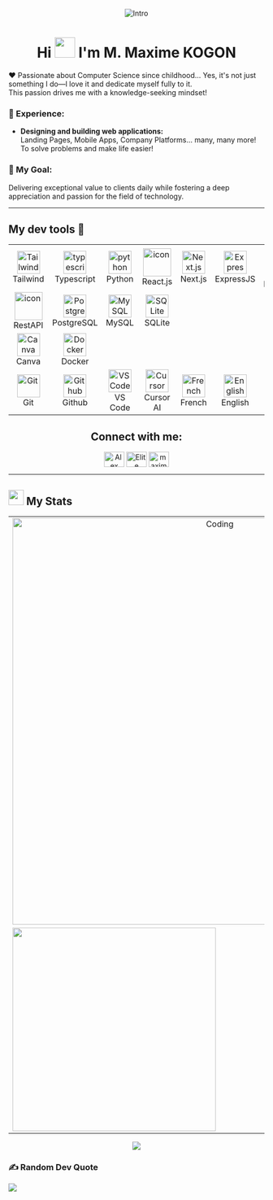 <img style="width:100%;height:3px;" src="./bar.gif" />

<p align="center">
  <img src="https://readme-typing-svg.herokuapp.com/?font=Righteous&size=45&center=true&vCenter=true&width=700&height=70&duration=4000&lines=Hi+There,+it's+me+Alex!;Your+friendly+neighborhood+developer.;😉" alt="Intro" /> 
</p>

<h1 align="center">Hi <img src="https://user-images.githubusercontent.com/44104676/173990923-48b66056-0bff-472a-b5bf-faab4146e950.gif" height="40"> I'm M. Maxime KOGON</h1>

❤️ Passionate about Computer Science since childhood... Yes, it's not just something I do—I love it and dedicate myself fully to it.  
This passion drives me with a knowledge-seeking mindset!

### 🚀 Experience:

- **Designing and building web applications:**  
   Landing Pages, Mobile Apps, Company Platforms... many, many more! To solve problems and make life easier!

### 🎯 My Goal:

Delivering exceptional value to clients daily while fostering a deep appreciation and passion for the field of technology.

---

## My dev tools 🫰

<table align="center" cellpadding="10"> 
    <!-- First Row: Languages and Frameworks -->
    <tr>
        <td align="center" width="90">
          <img src="https://skillicons.dev/icons?i=tailwind" width="45" height="45" alt="Tailwind" />
          <br>Tailwind
        </td>
	      <td align="center" width="90">
            <img src="https://skillicons.dev/icons?i=typescript" width="45" height="45" alt="typescript" />
            <br>Typescript
        </td>
          <td align="center" width="90">
            <img src="https://skillicons.dev/icons?i=python" width="45" height="45" alt="python" />
            <br>Python
          </td>
        <td align="center" width="90">
      	    <img src="https://techstack-generator.vercel.app/react-icon.svg" alt="icon" width="55" height="55" />
            <br>React.js
        </td>
        <td align="center" width="90">
          <img src="https://skillicons.dev/icons?i=nextjs" width="45" height="45" alt="Next.js" />
          <br>Next.js
        </td>
        <td align="center" width="90">
          <img src="https://skillicons.dev/icons?i=express" width="45" height="45" alt="ExpressJS" />
          <br>ExpressJS
        </td>
        <td align="center" width="90">
          <img src="https://skillicons.dev/icons?i=react" width="45" height="45" alt="React Native" />
          <br>React Native
        </td>
        <td align="center" width="90">
          <img src="https://skillicons.dev/icons?i=electron" width="45" height="45" alt="ElectronJS" />
          <br>ElectronJS
        </td>
        <td align="center" width="90">
          <img src="https://skillicons.dev/icons?i=flask" width="45" height="45" alt="Flask" />
          <br>Flask
        </td>
    </tr>
    <!-- Second Row: Backend and databases-->
    <tr>
        <td align="center" width="90">
          <img src="https://techstack-generator.vercel.app/restapi-icon.svg" alt="icon" width="55" height="55" />
          <br>RestAPI
        </td>
        <td align="center" width="90">
          <img src="https://skillicons.dev/icons?i=postgresql" width="45" height="45" alt="PostgreSQL" />
          <br>PostgreSQL
        </td>
        <td align="center" width="90">
          <img src="https://skillicons.dev/icons?i=mysql" width="45" height="45" alt="MySQL" />
          <br>MySQL
        </td>
        <td align="center" width="90">
          <img src="https://skillicons.dev/icons?i=sqlite" width="45" height="45" alt="SQLite" />
          <br>SQLite
        </td>
    </tr>
    <!-- Third Row: Design and Extra -->
    <tr>
      <td align="center" width="90">
        <img src="https://upload.wikimedia.org/wikipedia/commons/0/08/Canva_icon_2021.svg" width="45" height="45" alt="Canva" />
        <br>Canva
      </td>
      <td align="center" width="90">
        <img src="https://skillicons.dev/icons?i=docker" width="45" height="45" alt="Docker" />
        <br>Docker
      </td>
    </tr>
    <!-- Fourth Row: Tools and Languages -->
    <tr>
      <td align="center" width="90">
           <img src="https://skillicons.dev/icons?i=git" width="45" height="45" alt="Git" />
           <br>Git
      </td>
      <td align="center" width="90">
            <img src="https://skillicons.dev/icons?i=github" width="45" height="45" alt="Github" />
            <br>Github
      </td>
      <td align="center" width="90">
            <img src="https://skillicons.dev/icons?i=vscode" width="45" height="45" alt="VS Code" />
            <br>VS Code
      </td>
      <td align="center" width="90">
            <img src="https://skillicons.dev/icons?i=cursor" width="45" height="45" alt="Cursor" />
            <br>Cursor AI
      </td>
      <td align="center" width="90">
            <img src="https://cdn-icons-png.flaticon.com/512/197/197560.png" width="45" height="45" alt="French" />
            <br>French
      </td>
      <td align="center" width="90">
            <img src="https://cdn-icons-png.flaticon.com/512/197/197374.png" width="45" height="45" alt="English" />
            <br>English
      </td>
    </tr>
</table>

<div align="center">
<h2 align="center">Connect with me: </h2>
<a href="https://www.linkedin.com/in/maxime-mawunygan-kogon-1a4541275/" target="blank"><img align="center" src="https://raw.githubusercontent.com/maximekgn/github-profile-readme-generator/master/src/images/icons/Social/linked-in-alt.svg" alt="Alex Sunday LinkedIn" height="30" width="40" /></a>
<a href="https://www.instagram.com/mxmkgn?igsh=YzljYTk1ODg3Zg==" target="blank"><img align="center" src="https://raw.githubusercontent.com/maximekgn/github-profile-readme-generator/master/src/images/icons/Social/instagram.svg" alt="Elite Sun Instagram" height="30" width="40" /></a>
<a href="https://t.me/maximekgn" target="blank"><img align="center" src="https://cdn.jsdelivr.net/npm/simple-icons@3.0.1/icons/telegram.svg" alt="maximekgn Telegram" height="30" width="40" /></a>
</div>

---

<!--Statistics -->

## <img src="https://media4.giphy.com/media/MIGbtLZoVjbl0bYbAd/giphy.gif?cid=ecf05e472t2h0i8d7dcjaoau9iqtchhr899hxmpxzzgc7lyw&rid=giphy.gif" width="30"> My Stats

<!-- A resume of my stats -->
<table cellpadding="0" border="0" width="100%">
  <!-- First Row: GIF spanning full width -->
  <tr>
    <td colspan="2" align="center">
      <img alt="Coding" width="800" src="https://user-images.githubusercontent.com/113350806/236842414-18101a37-92f5-4de7-a46d-eeaca6e16cbd.gif">
    </td>
  </tr>
  <!-- Second Row: GitHub Stats & Top Languages sharing the row equally -->
  <tr>
    <td width="50%" align="center">
      <img width="400" src="https://github-readme-stats.vercel.app/api?username=Maximekgn&count_private=true&show_icons=true&theme=tokyonight&hide_border=true&custom_title=My%20GitHub%20Stats"/>
    </td>
    <td width="50%" align="center">
      <img height="180px" src="https://github-readme-stats.vercel.app/api/top-langs/?username=Maximekgn&count_private=true&langs_count=10&theme=tokyonight&hide_border=true&layout=compact&hide=html,css,plsql,ejs&custom_title=Top%20Languages" alt="Maximekgn :: Top Langs" />
    </td>
  </tr>
</table>
<!--counter -->
<p align="center"><img src="https://profile-counter.glitch.me/{Maximekgn}/count.svg"></p>

### ✍️ Random Dev Quote
![](https://quotes-github-readme.vercel.app/api?type=horizontal&theme=dark)
